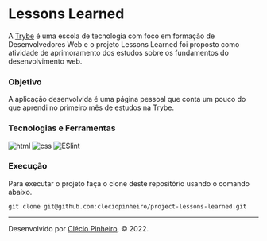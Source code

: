 # Lessons Learned

A [Trybe](https://www.betrybe.com/) é uma escola de tecnologia com foco em formação de Desenvolvedores Web e o projeto Lessons Learned foi proposto como atividade de aprimoramento dos estudos sobre os fundamentos do desenvolvimento web.

### Objetivo

A aplicação desenvolvida é uma página pessoal que conta um pouco do que aprendi no primeiro mês de estudos na Trybe.

### Tecnologias e Ferramentas
<div>
    <img src="https://img.shields.io/badge/HTML5-E34F26?style=for-the-badge&logo=html5&logoColor=white" alt="html" />
    <img src="https://img.shields.io/badge/CSS3-1572B6?style=for-the-badge&logo=css3&logoColor=white" alt="css" />
    <img src='https://img.shields.io/badge/eslint-3A33D1?style=for-the-badge&logo=eslint&logoColor=white' alt='ESlint' />
</div>

### Execução

Para executar o projeto faça o clone deste repositório usando o comando abaixo.

    git clone git@github.com:cleciopinheiro/project-lessons-learned.git

---
 
Desenvolvido por [Clécio Pinheiro]([www.linkedin.com/in/cleciopinheirodev), © 2022.
